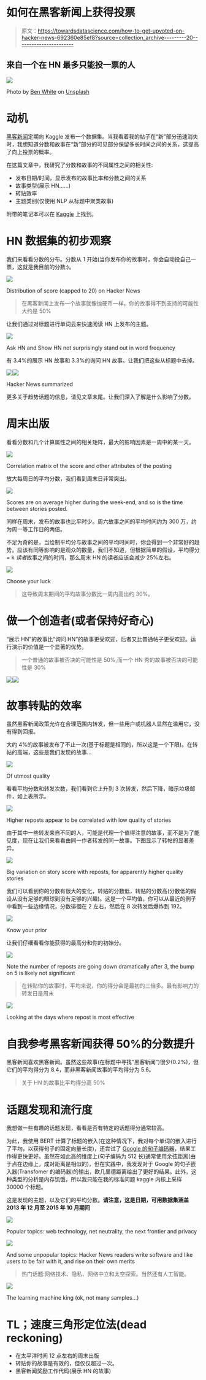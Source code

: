 # 如何在黑客新闻上获得投票

> 原文：<https://towardsdatascience.com/how-to-get-upvoted-on-hacker-news-692360e85ef8?source=collection_archive---------20----------------------->

## 来自一个在 HN 最多只能投一票的人

![](img/c14f15c601b5831b727d0d8a031e68f7.png)

Photo by [Ben White](https://unsplash.com/@benwhitephotography?utm_source=medium&utm_medium=referral) on [Unsplash](https://unsplash.com?utm_source=medium&utm_medium=referral)

# 动机

[黑客新闻](https://news.ycombinator.com/)定期向 Kaggle 发布一个数据集。当我看着我的帖子在“新”部分迅速消失时，我想知道分数和故事在“新”部分的可见部分保留多长时间之间的关系，这提高了向上投票的概率。

在这篇文章中，我研究了分数和故事的不同属性之间的相关性:

*   发布日期/时间，显示发布的故事比率和分数之间的关系
*   故事类型(展示 HN……)
*   转贴效率
*   主题类别(仅使用 NLP 从标题中聚类故事)

附带的笔记本可以在 [Kaggle](https://www.kaggle.com/blocks/hacker-news-better-days-to-post) 上找到。

# HN 数据集的初步观察

我们来看看分数的分布。分数从 1 开始(当你发布你的故事时，你会自动投自己一票，这就是我目前的分数:)。

![](img/e22abb3f38127ea0a67c4fa1537e6307.png)

Distribution of score (capped to 20) on Hacker News

> 在黑客新闻上发布一个故事就像抛硬币一样。你的故事得不到支持的可能性大约是 50%

让我们通过对标题进行单词云来快速阅读 HN 上发布的主题。

![](img/d5dc6a4dbba912f754b2ae7c3aebc06a.png)

Ask HN and Show HN not surprisingly stand out in word frequency

有 3.4%的展示 HN 故事和 3.3%的询问 HN 故事。让我们把这些从标题中去掉。

![](img/5762991e15f02745252195325af62613.png)![](img/1c384e4458c786791e9b0e1b72ea5a11.png)

Hacker News summarized

更多关于趋势话题的信息，请见文章末尾。让我们深入了解是什么影响了分数。

# 周末出版

看看分数和几个计算属性之间的相关矩阵，最大的影响因素是一周中的某一天。

![](img/433fd76149345e1608a6e4bddbe48aa7.png)

Correlation matrix of the score and other attributes of the posting

放大每周日的平均分数，我们看到周末日非常突出。

![](img/5320ee8c979d1ff60e65bf273fb09df7.png)

Scores are on average higher during the week-end, and so is the time between stories posted.

同样在周末，发布的故事也比平时少。周六故事之间的平均时间约为 300 万，约为周一等工作日的两倍。

不足为奇的是，当绘制平均分与故事之间的平均时间时，你会得到一个非常好的趋势。应该有同等影响的是观众的数量，我们不知道，但根据简单的假设，平均得分= k *读者*故事之间的时间，那么周末 HN 的读者应该会减少 25%左右。

![](img/644c903bf5895398e1a4605298cc6e88.png)

Choose your luck

> 这导致周末期间的平均故事分数比一周内高出约 30%。

# 做一个创造者(或者保持好奇心)

“展示 HN”的故事比“询问 HN”的故事更受欢迎，后者又比普通帖子更受欢迎。运行演示的价值是一个显著的优势。

> 一个普通的故事被否决的可能性是 50%,而一个 HN 秀的故事被否决的可能性是 30%

![](img/4e32aa1913d4c49775ae33eab6d9257c.png)![](img/3ffad6c0f6980588f6d68188b2df73c1.png)

# 故事转贴的效率

虽然黑客新闻政策允许在合理范围内转发，但一些用户或机器人显然在滥用它，没有得到回报。

大约 4%的故事被发布了不止一次(基于标题是相同的，所以这是一个下限)。在转帖的高端，这些是我们发现的故事…

![](img/366d27aafc3d4b7327d6e93531af2284.png)

Of utmost quality

看看平均分数和转发次数，我们看到它上升到 3 次转发，然后下降，暗示垃圾邮件，如上表所示。

![](img/52327b7b3ea9f94dbfa5b3d530b7afdf.png)

Higher reposts appear to be correlated with low quality of stories

由于其中一些转发来自不同的人，可能是代理一个值得注意的故事，而不是为了能见度，现在让我们来看看由同一作者转发的同一故事。下图显示了转帖的显著差异。

![](img/5ccba6f26e3f46b3370a9cf43676bf07.png)

Big variation on story score with reposts, for apparently higher quality stories

我们可以看到你的分数有很大的变化，转贴的分数低，转贴的分数高(分数低的假设从没有足够的眼球到没有足够的兴趣)。这是一个平均值，你可以从最近的例子中看到一些边缘情况，分数徘徊在 2 左右，然后在 8 次转发后爆炸到 192。

![](img/0739d495e753805c49d96f4903134713.png)

Know your prior

让我们仔细看看你能获得的最高分和你的初始分。

![](img/5eab1d0ac5e85bc072df1ed74ff921b9.png)

Note the number of reposts are going down dramatically after 3, the bump on 5 is likely not significant

> 在转贴你的故事时，平均来说，你的得分会是最初的三倍多。最有影响力的转发日是周末

![](img/8339c08309712aa1a683559f78fab31e.png)

Looking at the days where repost is most effective

# 自我参考黑客新闻获得 50%的分数提升

黑客新闻喜欢黑客新闻。虽然这些故事(在标题中寻找“黑客新闻”)很少(0.2%)，但它们的平均得分为 8.4，而非黑客新闻故事的平均得分为 5.6。

> 关于 HN 的故事比平均得分高 50%

# 话题发现和流行度

我想做一些有趣的话题发现，看看是否有特定的话题得分通常较高。

为此，我使用 BERT 计算了标题的嵌入(在这种情况下，我对每个单词的嵌入进行了平均，以获得句子的固定向量长度)，还尝试了 [Google 的句子编码器](https://ai.googleblog.com/2019/07/multilingual-universal-sentence-encoder.html)，结果工作得更快更好。虽然在如此高的维度上(句子编码为 512 长)通常使用余弦距离(由于点在边缘上，成对距离是相似的)，但在实践中，我发现对于 Google 的句子嵌入器(Transfomer 的编码器)的输出，欧几里德距离给出了更好的结果。此外，这种类型的分析是内存饥饿，所以我只能在我的标准问题 kaggle 内核上采样 30000 个标题。

这是发现的主题，以及它们的平均分数。**请注意，这是日期，可用数据集涵盖 2013 年 12 月至 2015 年 10 月期间**

![](img/eef41f1a46111784f3efae4a32e94d4d.png)

Popular topics: web technology, net neutrality, the next frontier and privacy

![](img/3ed396f7e7e17a757c045bc3a3e00952.png)

And some unpopular topics: Hacker News readers write software and like users to be fair with it, and rise on their own merits

> 热门话题:网络技术、隐私、网络中立和太空探索。当然还有人工智能。

![](img/65bfc87eca232aea9751a6f3b7b98809.png)

The learning machine king (ok, not many samples…)

# TL；速度三角形定位法(dead reckoning)

*   在太平洋时间 12 点左右的周末出版
*   转贴你的故事是有效的，但仅仅超过一次。
*   黑客新闻奖励工作代码(展示 HN 的故事)